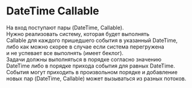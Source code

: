 DateTime Callable
=============

На вход поступают пары (DateTime, Callable).   
Нужно реализовать систему, которая будет выполнять  
Callable для каждого пришедшего события в указанный DateTime,  
либо как можно скорее в случае если система перегружена  
и не успевает все выполнять (имеет беклог).  
Задачи должны выполняться в порядке согласно значению  
DateTime либо в порядке прихода события для равных DateTime.  
События могут приходить в произвольном порядке и добавление   
новых пар (DateTime, Callable) может вызываться из разных потоков.